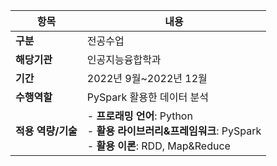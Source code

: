 
|항목|내용|
|------|---|
|**구분**|전공수업|
|**해당기관**|인공지능융합학과|
|**기간**|2022년 9월~2022년 12월|
|**수행역할**|PySpark 활용한 데이터 분석|
|**적용 역량/기술**|- **프로래밍 언어**: Python <br> - **활용 라이브러리&프레임워크**: PySpark <br> - **활용 이론**: RDD, Map&Reduce |
